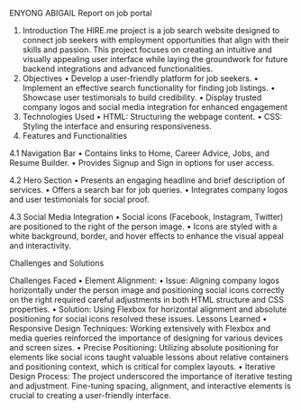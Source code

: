 ENYONG ABIGAIL
Report on job portal
1. Introduction
The HIRE.me project is a job search website designed to connect job seekers with employment opportunities that align with their skills and passion. This project focuses on creating an intuitive and visually appealing user interface while laying the groundwork for future backend integrations and advanced functionalities.
2. Objectives
	•	Develop a user-friendly platform for job seekers.
	•	Implement an effective search functionality for finding job listings.
	•	Showcase user testimonials to build credibility.
	•	Display trusted company logos and social media integration for enhanced engagement
3. Technologies Used
	•	HTML: Structuring the webpage content.
	•	CSS: Styling the interface and ensuring responsiveness.
4. Features and Functionalities

4.1 Navigation Bar
	•	Contains links to Home, Career Advice, Jobs, and Resume Builder.
	•	Provides Signup and Sign in options for user access.

4.2 Hero Section
	•	Presents an engaging headline and brief description of services.
	•	Offers a search bar for job queries.
	•	Integrates company logos and user testimonials for social proof.

4.3 Social Media Integration
	•	Social icons (Facebook, Instagram, Twitter) are positioned to the right of the person image.
	•	Icons are styled with a white background, border, and hover effects to enhance the visual appeal and interactivity.

 Challenges and Solutions

Challenges Faced
	•	Element Alignment:
	•	Issue: Aligning company logos horizontally under the person image and positioning social icons correctly on the right required careful adjustments in both HTML structure and CSS properties.
	•	Solution: Using Flexbox for horizontal alignment and absolute positioning for social icons resolved these issues.
Lessons Learned
	•	Responsive Design Techniques:
Working extensively with Flexbox and media queries reinforced the importance of designing for various devices and screen sizes.
	•	Precise Positioning:
Utilizing absolute positioning for elements like social icons taught valuable lessons about relative containers and positioning context, which is critical for complex layouts.
	•	Iterative Design Process:
The project underscored the importance of iterative testing and adjustment. Fine-tuning spacing, alignment, and interactive elements is crucial to creating a user-friendly interface.



